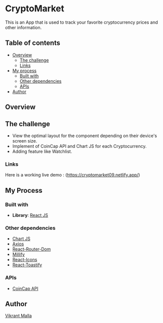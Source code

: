 # CryptoMarket

This is an App that is used to track your favorite cryptocurrency prices and other information.

## Table of contents

- [Overview](#overview)
  - [The challenge](#the-challenge)
  - [Links](#links)
- [My process](#my-process)
  - [Built with](#built-with)
  - [Other dependencies](#other-dependencies)
  - [APIs](#apis)
- [Author](#author)

## Overview

## The challenge

- View the optimal layout for the component depending on their device's screen size.
- Implement of CoinCap API and Chart JS for each Cryptocurrency.
- Adding feature like Watchlist.

### Links

Here is a working live demo :  (https://cryptomarket09.netlify.app/)

## My Process

### Built with

- **Library**: [React JS](https://reactjs.org/)

### Other dependencies

- [Chart JS](https://reactchartjs.github.io/react-chartjs-2/#/)
- [Axios](https://axios-http.com/)
- [React-Router-Dom](https://v5.reactrouter.com/web/guides/quick-start)
- [Millify](https://www.npmjs.com/package/millify)
- [React-Icons](https://react-icons.github.io/react-icons/)
- [React-Toastify](https://fkhadra.github.io/react-toastify/introduction)

### APIs

- [CoinCap API](https://docs.coincap.io/)

## Author

[Vikrant Malla](https://bikrant-malla.com.np/)
